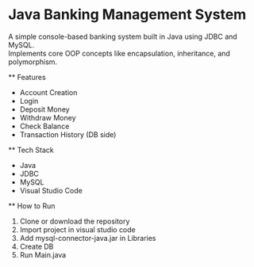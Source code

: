 # Java Banking Management System

A simple console-based banking system built in Java using JDBC and MySQL.  
Implements core OOP concepts like encapsulation, inheritance, and polymorphism.

** Features
- Account Creation
- Login
- Deposit Money
- Withdraw Money
- Check Balance
- Transaction History (DB side)

** Tech Stack
- Java
- JDBC
- MySQL
- Visual Studio Code

** How to Run
1. Clone or download the repository
2. Import project in visual studio code
3. Add mysql-connector-java.jar in Libraries
4. Create DB 
5. Run Main.java


